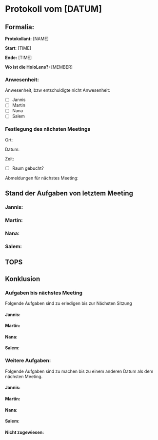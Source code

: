 # Protokoll vom [DATUM]

## Formalia:
**Protokollant:** [NAME]

**Start**: [TIME]

**Ende:** [TIME]

**Wo ist die HoloLens?:** [MEMBER]

### Anwesenheit:
Anwesenheit, bzw entschuldigte nicht Anwesenheit:
* [ ]  Jannis
* [ ]  Martin
* [ ]  Nana
* [ ]  Salem

### Festlegung des nächsten Meetings
Ort:

Datum:

Zeit:

* [ ] Raum gebucht?

Abmeldungen für nächstes Meeting:

## Stand der Aufgaben von letztem Meeting

### Jannis:

### Martin:

### Nana:

### Salem:

## TOPS

## Konklusion

### Aufgaben bis nächstes Meeting
Folgende Aufgaben sind zu erledigen bis zur Nächsten Sitzung

#### Jannis:

#### Martin:

#### Nana:

#### Salem:


### Weitere Aufgaben:
Folgende Aufgaben sind zu machen bis zu einem anderen Datum als dem nächsten Meeting.

#### Jannis:

#### Martin:

#### Nana:

#### Salem:

#### Nicht zugewiesen:
